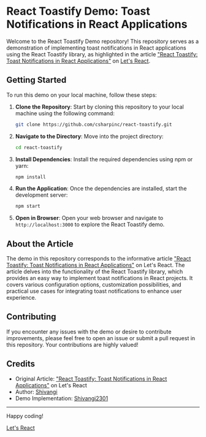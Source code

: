 # React Toastify Demo: Toast Notifications in React Applications

Welcome to the React Toastify Demo repository! This repository serves as a demonstration of implementing toast notifications in React applications using the React Toastify library, as highlighted in the article ["React Toastify: Toast Notifications in React Applications"](https://www.letsreact.org/react-toastify-toast-notifications-in-react-applications/) on [Let's React](https://www.letsreact.org).


## Getting Started

To run this demo on your local machine, follow these steps:

1. **Clone the Repository**: Start by cloning this repository to your local machine using the following command:

   ```bash
   git clone https://github.com/csharpinc/react-toastify.git
   ```

2. **Navigate to the Directory**: Move into the project directory:

   ```bash
   cd react-toastify
   ```

3. **Install Dependencies**: Install the required dependencies using npm or yarn:

   ```bash
   npm install
   ```

4. **Run the Application**: Once the dependencies are installed, start the development server:

   ```bash
   npm start
   ```

5. **Open in Browser**: Open your web browser and navigate to `http://localhost:3000` to explore the React Toastify demo.

## About the Article

The demo in this repository corresponds to the informative article ["React Toastify: Toast Notifications in React Applications"](https://www.letsreact.org/react-toastify-toast-notifications-in-react-applications/) on Let's React. The article delves into the functionality of the React Toastify library, which provides an easy way to implement toast notifications in React projects. It covers various configuration options, customization possibilities, and practical use cases for integrating toast notifications to enhance user experience.

## Contributing

If you encounter any issues with the demo or desire to contribute improvements, please feel free to open an issue or submit a pull request in this repository. Your contributions are highly valued!

## Credits

- Original Article: ["React Toastify: Toast Notifications in React Applications"](https://www.letsreact.org/react-toastify-toast-notifications-in-react-applications/) on Let's React
- Author: [Shivangi]( https://www.letsreact.org/author/shivangi-rajde/)
- Demo Implementation: [Shivangi2301]( https://github.com/Shivangi2301)
---

Happy coding!

[Let's React](https://www.letsreact.org)
